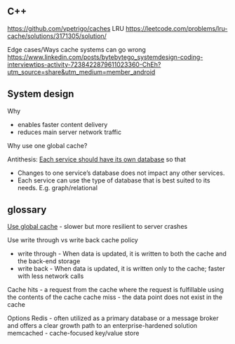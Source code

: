 ## C++
https://github.com/vpetrigo/caches
LRU https://leetcode.com/problems/lru-cache/solutions/3171305/solution/

Edge cases/Ways cache systems can go wrong
https://www.linkedin.com/posts/bytebytego_systemdesign-coding-interviewtips-activity-7238422879611023360-ChEh?utm_source=share&utm_medium=member_android

## System design
Why
* enables faster content delivery 
* reduces main server network traffic

Why use one global cache?

Antithesis: [Each service should have its own database](https://microservices.io/patterns/data/database-per-service.html) so that

-   Changes to one service’s database does not impact any other services.
-   Each service can use the type of database that is best suited to its needs. E.g. graph/relational

  
## glossary
[Use global cache](https://youtu.be/U3RkDLtS7uY?t=468) - slower but more resilient to server crashes

Use write through vs write back cache policy
* write through - When data is updated, it is written to both the cache and the back-end storage
* write back - When data is updated, it is written only to the cache; faster with less network calls

Cache hits - a request from the cache where the request is fulfillable using the contents of the cache
cache miss - the data point does not exist in the cache

Options
Redis - often utilized as a primary database or a message broker and offers a clear growth path to an enterprise-hardened solution
memcached - cache-focused key/value store